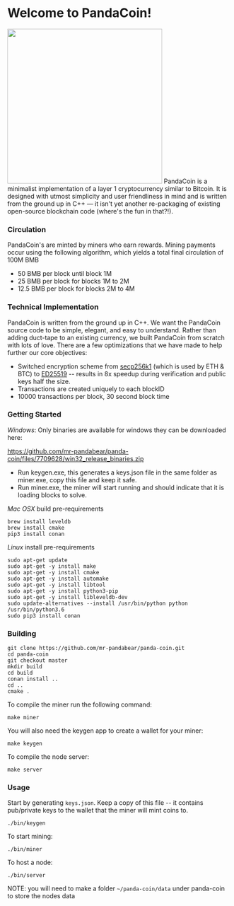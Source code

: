 Welcome to PandaCoin! 
====================
<image src="https://github.com/mr-pandabear/panda-website/blob/master/site/static/logo.png" width="350"/>
PandaCoin is a minimalist implementation of a layer 1 cryptocurrency similar to Bitcoin. It is designed with utmost simplicity and user friendliness in mind and is written from the ground up in C++ — it isn't yet another re-packaging of existing open-source blockchain code (where's the fun in that?!). 

### Circulation
PandaCoin's are minted by miners who earn rewards. Mining payments occur using the following algorithm, which yields a total final circulation of 100M BMB
- 50 BMB per block until block 1M
- 25 BMB per block for blocks 1M to 2M
- 12.5 BMB per block for blocks 2M to 4M

### Technical Implementation
PandaCoin is written from the ground up in C++. We want the PandaCoin source code to be simple, elegant, and easy to understand. Rather than adding duct-tape to an existing currency, we built PandaCoin from scratch with lots of love. There are a few optimizations that we have made to help further our core objectives:
* Switched encryption scheme from [secp256k1](https://github.com/bitcoin-core/secp256k1) (which is used by ETH & BTC) to [ED25519](https://ed25519.cr.yp.to/) -- results in 8x speedup during verification and public keys half the size. 
* Transactions are created uniquely to each blockID
* 10000 transactions per block, 30 second block time

### Getting Started
*Windows*: Only binaries are available for windows they can be downloaded here:

https://github.com/mr-pandabear/panda-coin/files/7709628/win32_release_binaries.zip

- Run keygen.exe, this generates a keys.json file in the same folder as miner.exe, copy this file and keep it safe.
- Run miner.exe, the miner will start running and should indicate that it is loading blocks to solve.

*Mac OSX* build pre-requirements
```
brew install leveldb
brew install cmake
pip3 install conan
```


*Linux* install pre-requirements
```
sudo apt-get update
sudo apt-get -y install make  
sudo apt-get -y install cmake  
sudo apt-get -y install automake
sudo apt-get -y install libtool
sudo apt-get -y install python3-pip
sudo apt-get -y install libleveldb-dev
sudo update-alternatives --install /usr/bin/python python /usr/bin/python3.6
sudo pip3 install conan
```

### Building
```
git clone https://github.com/mr-pandabear/panda-coin.git
cd panda-coin
git checkout master
mkdir build
cd build
conan install ..
cd ..
cmake .
```
To compile the miner run the following command:
```
make miner
```
You will also need the keygen app to create a wallet for your miner:
```
make keygen
```

To compile the node server:
```
make server
```

### Usage
Start by generating `keys.json`. Keep a copy of this file -- it contains pub/private keys to the wallet that the miner will mint coins to.
```
./bin/keygen
```

To start mining:
```
./bin/miner
```

To host a node:
```
./bin/server
```
NOTE: you will need to make a folder `~/panda-coin/data` under panda-coin to store the nodes data








